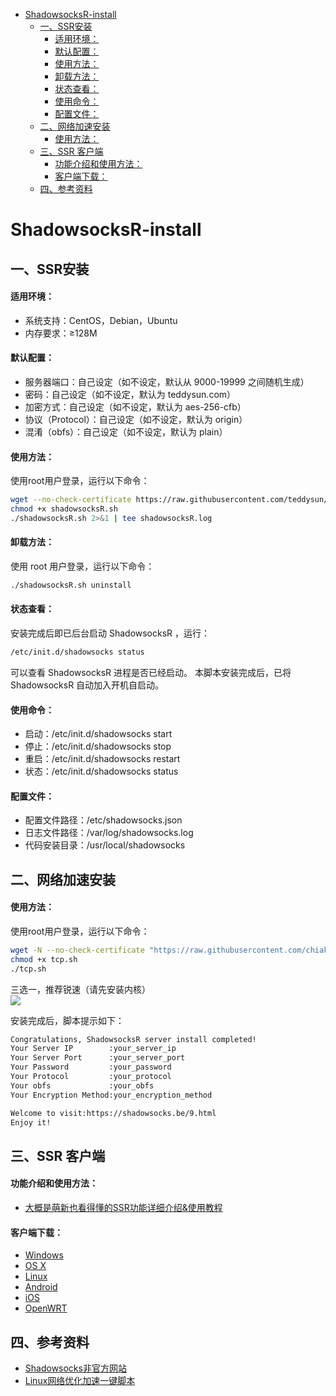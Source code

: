 * [ShadowsocksR\-install](#shadowsocksr-install)
  * [一、SSR安装](#%E4%B8%80ssr%E5%AE%89%E8%A3%85)
      * [适用环境：](#%E9%80%82%E7%94%A8%E7%8E%AF%E5%A2%83)
      * [默认配置：](#%E9%BB%98%E8%AE%A4%E9%85%8D%E7%BD%AE)
      * [使用方法：](#%E4%BD%BF%E7%94%A8%E6%96%B9%E6%B3%95)
      * [卸载方法：](#%E5%8D%B8%E8%BD%BD%E6%96%B9%E6%B3%95)
      * [状态查看：](#%E7%8A%B6%E6%80%81%E6%9F%A5%E7%9C%8B)
      * [使用命令：](#%E4%BD%BF%E7%94%A8%E5%91%BD%E4%BB%A4)
      * [配置文件：](#%E9%85%8D%E7%BD%AE%E6%96%87%E4%BB%B6)
  * [二、网络加速安装](#%E4%BA%8C%E7%BD%91%E7%BB%9C%E5%8A%A0%E9%80%9F%E5%AE%89%E8%A3%85)
      * [使用方法：](#%E4%BD%BF%E7%94%A8%E6%96%B9%E6%B3%95-1)
  * [三、SSR 客户端](#%E4%B8%89ssr-%E5%AE%A2%E6%88%B7%E7%AB%AF)
      * [功能介绍和使用方法：](#%E5%8A%9F%E8%83%BD%E4%BB%8B%E7%BB%8D%E5%92%8C%E4%BD%BF%E7%94%A8%E6%96%B9%E6%B3%95)
      * [客户端下载：](#%E5%AE%A2%E6%88%B7%E7%AB%AF%E4%B8%8B%E8%BD%BD)
  * [四、参考资料](#%E5%9B%9B%E5%8F%82%E8%80%83%E8%B5%84%E6%96%99)
  
# ShadowsocksR-install
## 一、SSR安装
#### 适用环境：  
  - 系统支持：CentOS，Debian，Ubuntu  
  - 内存要求：≥128M 

#### 默认配置：
  - 服务器端口：自己设定（如不设定，默认从 9000-19999 之间随机生成）
  - 密码：自己设定（如不设定，默认为 teddysun.com）
  - 加密方式：自己设定（如不设定，默认为 aes-256-cfb）
  - 协议（Protocol）：自己设定（如不设定，默认为 origin）
  - 混淆（obfs）：自己设定（如不设定，默认为 plain）
  
#### 使用方法：  
使用root用户登录，运行以下命令：  
```bash
wget --no-check-certificate https://raw.githubusercontent.com/teddysun/shadowsocks_install/master/shadowsocksR.sh
chmod +x shadowsocksR.sh
./shadowsocksR.sh 2>&1 | tee shadowsocksR.log
```
#### 卸载方法：   
使用 root 用户登录，运行以下命令：
```bash
./shadowsocksR.sh uninstall
```

#### 状态查看：
安装完成后即已后台启动 ShadowsocksR ，运行：
```bash
/etc/init.d/shadowsocks status
```
可以查看 ShadowsocksR 进程是否已经启动。 
本脚本安装完成后，已将 ShadowsocksR 自动加入开机自启动。

#### 使用命令：
  - 启动：/etc/init.d/shadowsocks start
  - 停止：/etc/init.d/shadowsocks stop
  - 重启：/etc/init.d/shadowsocks restart
  - 状态：/etc/init.d/shadowsocks status
  
#### 配置文件：
  - 配置文件路径：/etc/shadowsocks.json
  - 日志文件路径：/var/log/shadowsocks.log
  - 代码安装目录：/usr/local/shadowsocks

## 二、网络加速安装
#### 使用方法：
使用root用户登录，运行以下命令：
```bash
wget -N --no-check-certificate "https://raw.githubusercontent.com/chiakge/Linux-NetSpeed/master/tcp.sh"
chmod +x tcp.sh
./tcp.sh
```
三选一，推荐锐速（请先安装内核）  
![](https://www.94ish.me/usr/uploads/2017/11/557206173.png)

安装完成后，脚本提示如下：
```bash
Congratulations, ShadowsocksR server install completed!
Your Server IP        :your_server_ip
Your Server Port      :your_server_port
Your Password         :your_password
Your Protocol         :your_protocol
Your obfs             :your_obfs
Your Encryption Method:your_encryption_method

Welcome to visit:https://shadowsocks.be/9.html
Enjoy it!
````

## 三、SSR 客户端
#### 功能介绍和使用方法：
  - [大概是萌新也看得懂的SSR功能详细介绍&使用教程](https://lolico.moe/tutorial/shadowsocksr.html)
  
#### 客户端下载：
  - [Windows](https://github.com/shadowsocksrr/shadowsocksr-csharp/releases)
  - [OS X](https://github.com/shadowsocks/shadowsocks-iOS/wiki/Shadowsocks-for-OSX-Help)
  - [Linux](https://github.com/shadowsocks/shadowsocks-qt5)
  - [Android](https://github.com/shadowsocks/shadowsocks-android)
  - [iOS](https://github.com/shadowsocks/shadowsocks-iOS/wiki/Help)
  - [OpenWRT](https://github.com/shadowsocks/openwrt-shadowsocks)

## 四、参考资料
- [Shadowsocks非官方网站](https://shadowsocks.be/9.html)
- [Linux网络优化加速一键脚本](https://www.94ish.me/1635.html)
